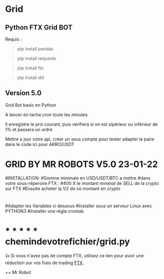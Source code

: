 # Grid
## Python FTX Grid BOT

Requis :

>pip install pandas

>pip install requests

>pip install ftx

>pip install dill



## Version 5.0

Grid Bot basic en Python

A lancer en tache cron toute les minutes

Il enregistre le prix courant, puis vérifiera si on est sipérieur ou inférieur de 1% et passera un ordre

Mettre a jour votre api, créer un sous compte pour tester adapter la paire dans le code ici pour AKRO/USDT



#           GRID BY MR ROBOTS V5.0 23-01-22
#INSTALLATiON:
#Somme minimale en USD/USDT/BTC a mettre 
#dans votre sous-réperoire FTX : 
#400 X le montant minimal de SELL de la crypto sur FTX
#Ensuite acheter la 1/2 de ce montant en crypto
#
#Adapter les Variables ci dessous
#Installer sous un serveur Linux avec PYTHON3
#Installer une règle crontab
# * * * * * chemindevotrefichier/grid.py





:+1: Si vous n'avez pas de compte FTX, utilisez ce lien pour avoir une réduction sur vos frais de trading  [FTX](https://ftx.com/profile#a=8214881). 

++ Mr Robot
